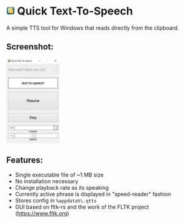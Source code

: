 # <img src="qtts.png" width="22"/> Quick Text-To-Speech

A simple TTS tool for Windows that reads directly from the clipboard.

## Screenshot:

<img alt="screenshot" height="225" src="screenshot.webp"/>

## Features:

- Single executable file of ~1 MB size
- No installation necessary
- Change playback rate as its speaking
- Currently active phrase is displayed in "speed-reader" fashion
- Stores config in ``%appdata%\.qtts``
- GUI based on fltk-rs and the work of the FLTK project (https://www.fltk.org)